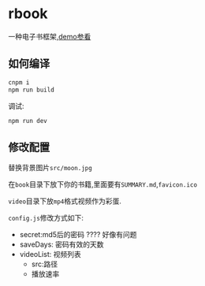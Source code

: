 # rbook

一种电子书框架,[demo参看](noipbook.rainboy.cc)

## 如何编译

```bash
cnpm i 
npm run build
```

调试:

```bash
npm run dev
```

## 修改配置

替换背景图片`src/moon.jpg`

在`book`目录下放下你的书籍,里面要有`SUMMARY.md`,`favicon.ico`

`video`目录下放`mp4`格式视频作为彩蛋.

`config.js`修改方式如下:
 - secret:md5后的密码 ???? 好像有问题
 - saveDays: 密码有效的天数
 - videoList: 视频列表
   - src:路径
   - 播放速率
